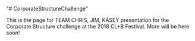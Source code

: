 "# CorporateStructureChallenge" 

This is the page for TEAM CHRIS, JIM, KASEY presentation for the Corporate Structure challenge at the 2018 CL+B Festival.
More will be here soon!
